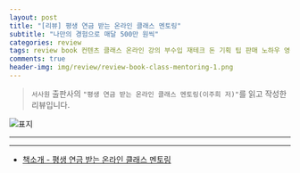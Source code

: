 ```yaml
---  
layout: post  
title: "[리뷰] 평생 연금 받는 온라인 클래스 멘토링"  
subtitle: "나만의 경험으로 매달 500만 원씩"  
categories: review  
tags: review book 컨텐츠 클래스 온라인 강의 부수입 재테크 돈 기획 팁 판매 노하우 영상 제작 브랜딩 시스템    
comments: true  
header-img: img/review/review-book-class-mentoring-1.png
---  
```

  
> `서사원` 출판사의 `"평생 연금 받는 온라인 클래스 멘토링(이주희 저)"`를 읽고 작성한 리뷰입니다.  

![표지](https://theorydb.github.io/assets/img/review/review-book-class-mentoring-1.png)  

---

> 






---

* [책소개 - 평생 연금 받는 온라인 클래스 멘토링](http://www.yes24.com/Product/Goods/118279169)
